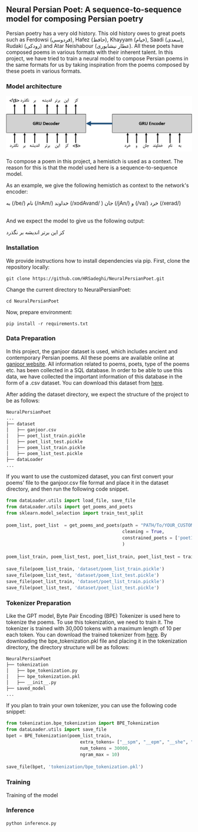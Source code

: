 ## Neural Persian Poet: A sequence-to-sequence model for composing Persian poetry
Persian poetry has a very old history. This old history owes to great poets such as Ferdowsi (فردوسی), Hafez (حافظ), Khayyam (خیام), Saadi (سعدی), Rudaki (رودکی) and Atar Neishabour (عطار نیشابوری). All these poets have composed poems in various formats with their inherent talent. In this project, we have tried to train a neural model to compose Persian poems in the same formats for us by taking inspiration from the poems composed by these poets in various formats. 


### Model architecture
![](images/sec2seq.png)

To compose a poem in this project, a hemistich is used as a context. The reason for this is that the model used here is a sequence-to-sequence model.

As an example, we give the following hemistich as context to the network's encoder: 

به (/be/) نام (/nAm/) خداوند (/xodAvand/
) جان (/jAn/) و (/va/) خرد (/xerad/)

<br>And we expect the model to give us the following output:<br>

کز این برتر اندیشه بر نگذرد





### Installation
We provide instructions how to install dependencies via  pip.
First, clone the repository locally:

```
git clone https://github.com/HRSadeghi/NeuralPersianPoet.git
```

Change the current directory to NeuralPersianPoet:
```
cd NeuralPersianPoet
```

Now, prepare environment:
```
pip install -r requirements.txt
```



### Data Preparation

In this project, the ganjoor dataset is used, which includes ancient and contemporary Persian poems. All these poems are available online at [ganjoor website](https://ganjoor.net/). All information related to poems, poets, type of the poems etc. has been collected in a SQL database. In order to be able to use this data, we have collected the important information of this database in the form of a .csv dataset. You can download this dataset from [here](https://drive.google.com/drive/folders/1ZdB8A6i_y5LUaAFSy96GZdkM9o8Stipm?usp=sharing).

After adding the dataset directory, we expect the structure of the project to be as follows:

```
NeuralPersianPoet
...
├── dataset
│   ├── ganjoor.csv
│   ├── poet_list_train.pickle
│   ├── poet_list_test.pickle
│   ├── poem_list_train.pickle
│   ├── poem_list_test.pickle
├── dataLoader
...
```

If you want to use the customized dataset, you can first convert your poems' file to the ganjoor.csv file format and place it in the dataset directory, and then run the following code snippet.

```python
from dataLoader.utils import load_file, save_file
from dataLoader.utils import get_poems_and_poets
from sklearn.model_selection import train_test_split

poem_list, poet_list  = get_poems_and_poets(path = "PATH/To/YOUR_CUSTOM_DATASET",
                                            cleaning = True,
                                            constrained_poets = ['poet1','poet2', ...]  # like ['حافظ','فردوسی']
                                            )

poem_list_train, poem_list_test, poet_list_train, poet_list_test = train_test_split(poem_list, poet_list, test_size=0.3, shuffle=False)

save_file(poem_list_train, 'dataset/poem_list_train.pickle')
save_file(poem_list_test, 'dataset/poem_list_test.pickle')
save_file(poet_list_train, 'dataset/poet_list_train.pickle')
save_file(poet_list_test, 'dataset/poet_list_test.pickle')
```

### Tokenizer Preparation
Like the GPT model, Byte Pair Encoding (BPE) Tokenizer is used here to tokenize the poems. To use this tokenization, we need to train it. The tokenizer is trained with 30,000 tokens with a maximum length of 10 per each token. You can download the trained tokenizer from [here](https://drive.google.com/file/d/11SGCANSgxdzkHW4swPZKtav9DwW8VykO/view?usp=sharing). By downloading the bpe_tokenization.pkl file and placing it in the tokenization directory, the directory structure will be as follows:

```
NeuralPersianPoet
├── tokenization
│   ├── bpe_tokenization.py
│   ├── bpe_tokenization.pkl
│   ├── __init__.py
├── saved_model
...
```
If you plan to train your own tokenizer, you can use the following code snippet:
```python
from tokenization.bpe_tokenization import BPE_Tokenization
from dataLoader.utils import save_file
bpet = BPE_Tokenization(poem_list_train,
                            extra_tokens= ["__spm", "__epm", "__she", "__ehe1", "__ehe2", "__pad"],  
                            num_tokens = 30000,
                            ngram_max = 10)

save_file(bpet, 'tokenization/bpe_tokenization.pkl')
```



### Training

Training of the model 

### Inference

```
python inference.py 
```

